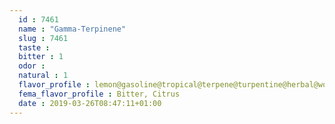 ```yaml
---
  id : 7461
  name : "Gamma-Terpinene"
  slug : 7461
  taste : 
  bitter : 1
  odor : 
  natural : 1
  flavor_profile : lemon@gasoline@tropical@terpene@turpentine@herbal@woody@bitter@oily@lime
  fema_flavor_profile : Bitter, Citrus
  date : 2019-03-26T08:47:11+01:00
---
```




